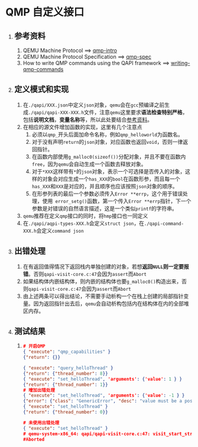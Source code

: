 # QMP 自定义接口

1. ## 参考资料

   1. QEMU Machine Protocol ==> [qmp-intro](https://github.com/qemu/qemu/blob/master/docs/interop/qmp-intro.txt)
   2. QEMU Machine Protocol Specification ==> [qmp-spec](https://github.com/qemu/qemu/blob/master/docs/interop/qmp-spec.txt)
   3. How to write QMP commands using the QAPI framework ==>  [writing-qmp-commands](https://github.com/qemu/qemu/blob/master/docs/devel/writing-qmp-commands.txt)

2. ## 定义模式和实现

   1. 在`./qapi/XXX.json`中定义`json`对象，`qemu`会在`gcc`预编译之前生成`./qapi/qapi-XXX-XXX.h`文件，注意`qemu`这里要求**语法检查特别严格**，包括**说明文档**，**变量名称**等，所以此处要结合[参考资料](#参考资料)。
   2. 在相应的源文件增加函数的实现，这里有几个注意点
      1. 必须以`qmp_`开头后面加命令名称，例如`qmp_helloworld`为函数名。
      2. 对于没有声明`return`的`json`对象，对应函数也返回`void`，否则一律返回指针。
      3. 在函数内部使用`g_malloc0(sizeof())`分配对象，并且不要在函数内`free`，因为`qemu`会自动生成一个函数去释放对象。
      4. 对于`*XXX`这样带有`*`的`json`对象，表示一个可选择是否传入的对象，这样的对象会对应生成一个`has_XXX`的`bool`在函数形参，而且每一个`has_XXX`和`XXX`是对应的，并且顺序也应该按照`json`对象的顺序。
      5. 在形参列表的最后一个参数必须传入`Error **errp`，这个用于错误处理，使用` error_setg()`函数，第一个传入`Error **errp`指针，下一个参数是对错误的自然语言描述，这是一个类似`printf`的字符串。
   3. `qemu`推荐在定义`qmp`接口的同时，将`hmp`接口也一同定义
   4. 在`./qapi/aqpi-types-XXX.h`会定义`struct json`，在`./qapi-command-XXX.h`会定义`command json`

3. ## 出错处理

   1. 在有返回值得情况下返回栈内单独创建的对象，若想**返回`NULL`**则一定要**报错**。否则`qapi-visit-core.c:47`会因为`assert`而`Abort`
   2. 如果结构体内嵌结构体，则内嵌的结构体也要`g_malloc0()`构造出来，否则`qapi-visit-core.c:47`会因为`assert`而`Abort`
   3. 由上述两条可以得出结论，不需要手动析构一个在栈上创建的局部指针变量。因为返回指针出去后，`qemu`会自动析构包括内在结构体在内的全部堆区内存。

4. ## 测试结果

   1. ```json
      # 开启QMP
      { "execute": "qmp_capabilities" }
      {"return": {}}
      
      { "execute": "query_helloThread" }
      {"return": {"thread_number": 8}}
      { "execute": "set_helloThread", 'arguments': {'value': 1 } }
      {"return": {"thread_number": 1}}
      # 增加出错处理
      { "execute": "set_helloThread", 'arguments': {'value': -1 } }
      {"error": {"class": "GenericError", "desc": "value must be a positive number"}}
      { "execute": "set_helloThread" }
      {"return": {"thread_number": 0}}
      
      # 未使用出错处理
      { "execute": "set_helloThread" }
      # qemu-system-x86_64: qapi/qapi-visit-core.c:47: visit_start_struct: Assertion `!(v->type & VISITOR_OUTPUT) || *obj' failed.
      #Aborted
      ```